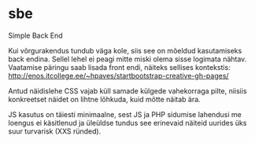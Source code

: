 # sbe
Simple Back End

Kui võrgurakendus tundub väga kole, siis see on mõeldud kasutamiseks back endina. Sellel lehel ei peagi mitte miski olema sisse logimata nähtav. Vaatamise päringu saab lisada front endi, näiteks sellises kontekstis: <a href="http://enos.itcollege.ee/~hpaves/startbootstrap-creative-gh-pages/">http://enos.itcollege.ee/~hpaves/startbootstrap-creative-gh-pages/</a>

Antud näidislehe CSS vajab küll samade külgede vahekorraga pilte, niisiis konkreetset näidet on lihtne lõhkuda, kuid mõtte näitab ära.

JS kasutus on täiesti minimaalne, sest JS ja PHP sidumise lahendusi me loengus ei käsitlenud ja üleüldse tundus see erinevaid näiteid uurides üks suur turvarisk (XXS ründed).
